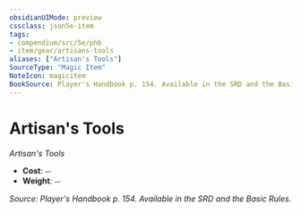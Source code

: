 ```yaml
---
obsidianUIMode: preview
cssclass: json5e-item
tags:
- compendium/src/5e/phb
- item/gear/artisans-tools
aliases: ["Artisan's Tools"]
SourceType: "Magic Item"
NoteIcon: magicitem
BookSource: Player's Handbook p. 154. Available in the SRD and the Basic Rules.
---
```

# Artisan's Tools
*Artisan's Tools*  

- **Cost**: ⏤
- **Weight**: ⏤

*Source: Player's Handbook p. 154. Available in the SRD and the Basic Rules.*